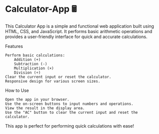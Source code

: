 # Calculator-App 🖩

This Calculator App is a simple and functional web application built using HTML, CSS, and JavaScript. It performs basic arithmetic operations and provides a user-friendly interface for quick and accurate calculations.

Features

    Perform basic calculations:
        Addition (+)
        Subtraction (-)
        Multiplication (×)
        Division (÷)
    Clear the current input or reset the calculator.
    Responsive design for various screen sizes.

How to Use

    Open the app in your browser.
    Use the on-screen buttons to input numbers and operations.
    View the result in the display area.
    Use the "AC" button to clear the current input and reset the calculator.

This app is perfect for performing quick calculations with ease!
